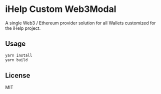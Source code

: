 # iHelp Custom Web3Modal

A single Web3 / Ethereum provider solution for all Wallets customized for the iHelp project.

## Usage

```bash
yarn install
yarn build
```

## License

MIT
